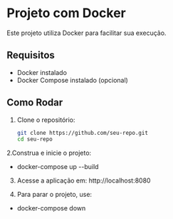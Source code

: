 # Projeto com Docker
Este projeto utiliza Docker para facilitar sua execução.

## Requisitos
- Docker instalado
- Docker Compose instalado (opcional)

## Como Rodar
1. Clone o repositório:
   ```bash
   git clone https://github.com/seu-repo.git
   cd seu-repo

2.Construa e inicie o projeto:
- docker-compose up --build

3. Acesse a aplicação em:
http://localhost:8080

4. Para parar o projeto, use:
- docker-compose down

